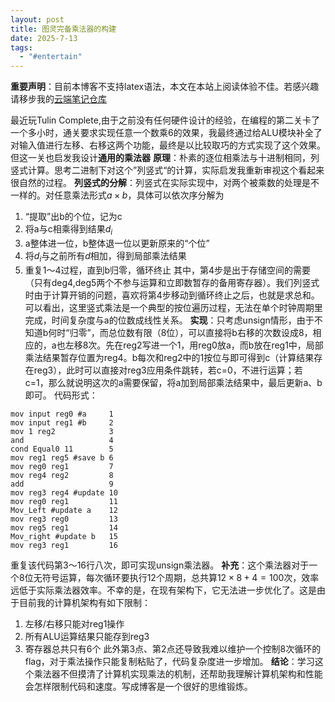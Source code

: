 ```yaml
---
layout: post
title: 图灵完备乘法器的构建
date: 2025-7-13
tags:
  - "#entertain"
---
```

**重要声明**：目前本博客不支持latex语法，本文在本站上阅读体验不佳。若感兴趣请移步我的[云端笔记仓库](https://ben-daming.github.io/quartz/project/2025-7-13-%E5%9B%BE%E7%81%B5%E5%AE%8C%E5%A4%87%E4%B9%98%E6%B3%95%E5%99%A8%E7%9A%84%E6%9E%84%E5%BB%BA)

最近玩Tulin Complete,由于之前没有任何硬件设计的经验，在编程的第二关卡了一个多小时，通关要求实现任意一个数乘6的效果，我最终通过给ALU模块补全了对输入值进行左移、右移这两个功能，最终是以比较取巧的方式实现了这个效果。但这一关也启发我设计**通用的乘法器**
**原理**：朴素的逐位相乘法与十进制相同，列竖式计算。思考二进制下对这个”列竖式“的计算，实际启发我重新审视这个看起来很自然的过程。
**列竖式的分解**：列竖式在实际实现中，对两个被乘数的处理是不一样的。对任意乘法形式$a\times b$，具体可以依次序分解为
1. “提取”出b的个位，记为c
2. 将a与c相乘得到结果$d_i$
3. a整体进一位，b整体退一位以更新原来的“个位”
4. 将$d_i$与之前所有$d$相加，得到局部乘法结果
5. 重复1～4过程，直到b归零，循环终止
其中，第4步是出于存储空间的需要（只有deg4,deg5两个不参与运算和立即数暂存的备用寄存器）。我们列竖式时由于计算开销的问题，喜欢将第4步移动到循环终止之后，也就是求总和。
可以看出，这里竖式乘法是一个典型的按位遍历过程，无法在单个时钟周期里完成，时间复杂度与a的位数成线性关系。
**实现**：只考虑unsign情形，由于不知道b何时“归零”，而总位数有限（8位），可以直接将b右移的次数设成8，相应的，a也左移8次。先在reg2写进一个1，用reg0放a，而b放在reg1中，局部乘法结果暂存位置为reg4。b每次和reg2中的1按位与即可得到c（计算结果存在reg3），此时可以直接对reg3应用条件跳转，若c=0，不进行运算；若c=1，那么就说明这次的a需要保留，将a加到局部乘法结果中，最后更新a、b即可。
代码形式：
```
mov input reg0 #a     1
mov input reg1 #b     2
mov 1 reg2            3
and                   4
cond Equal0 11        5
mov reg1 reg5 #save b 6
mov reg0 reg1         7
mov reg4 reg2         8
add                   9
mov reg3 reg4 #update 10
mov reg0 reg1         11
Mov_Left #update a    12
mov reg3 reg0         13
mov reg5 reg1         14
Mov_right #update b   15
mov reg3 reg1         16

```
重复该代码第3～16行八次，即可实现unsign乘法器。
**补充**：这个乘法器对于一个8位无符号运算，每次循环要执行12个周期，总共算$12\times8+4=100$次，效率远低于实际乘法器效率。不幸的是，在现有架构下，它无法进一步优化了。这是由于目前我的计算机架构有如下限制：
1. 左移/右移只能对reg1操作
2. 所有ALU运算结果只能存到reg3
3. 寄存器总共只有6个
此外第3点、第2点还导致我难以维护一个控制8次循环的flag，对于乘法操作只能复制粘贴了，代码复杂度进一步增加。
**结论**：学习这个乘法器不但摸清了计算机实现乘法的机制，还帮助我理解计算机架构和性能会怎样限制代码和速度。写成博客是一个很好的思维锻炼。